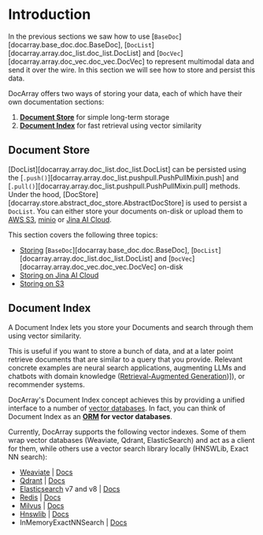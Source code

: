 # Introduction

In the previous sections we saw how to use [`BaseDoc`][docarray.base_doc.doc.BaseDoc], [`DocList`][docarray.array.doc_list.doc_list.DocList] and [`DocVec`][docarray.array.doc_vec.doc_vec.DocVec] to represent multimodal data and send it over the wire.
In this section we will see how to store and persist this data.

DocArray offers two ways of storing your data, each of which have their own documentation sections:

1. **[Document Store](#document-store)** for simple long-term storage
2. **[Document Index](#document-index)** for fast retrieval using vector similarity

## Document Store
    
[DocList][docarray.array.doc_list.doc_list.DocList] can be persisted using the
[`.push()`][docarray.array.doc_list.pushpull.PushPullMixin.push] and 
[`.pull()`][docarray.array.doc_list.pushpull.PushPullMixin.pull] methods. 
Under the hood, [DocStore][docarray.store.abstract_doc_store.AbstractDocStore] is used to persist a `DocList`. 
You can either store your documents on-disk or upload them to [AWS S3](https://aws.amazon.com/s3/), 
[minio](https://min.io) or [Jina AI Cloud](https://cloud.jina.ai/user/storage). 

This section covers the following three topics:

  - [Storing](doc_store/store_file.md) [`BaseDoc`][docarray.base_doc.doc.BaseDoc], [`DocList`][docarray.array.doc_list.doc_list.DocList] and [`DocVec`][docarray.array.doc_vec.doc_vec.DocVec] on-disk
  - [Storing on Jina AI Cloud](doc_store/store_jac.md) 
  - [Storing on S3](doc_store/store_s3.md)
   
## Document Index

A Document Index lets you store your Documents and search through them using vector similarity.

This is useful if you want to store a bunch of data, and at a later point retrieve documents that are similar to
a query that you provide.
Relevant concrete examples are neural search applications, augmenting LLMs and chatbots with domain knowledge ([Retrieval-Augmented Generation](https://arxiv.org/abs/2005.11401))]),
or recommender systems.

DocArray's Document Index concept achieves this by providing a unified interface to a number of [vector databases](https://learn.microsoft.com/en-us/semantic-kernel/concepts-ai/vectordb).
In fact, you can think of Document Index as an **[ORM](https://sqlmodel.tiangolo.com/db-to-code/) for vector databases**.

Currently, DocArray supports the following vector indexes. Some of them wrap vector databases (Weaviate, Qdrant, ElasticSearch) and act as a client for them, while others
use a vector search library locally (HNSWLib, Exact NN search):

- [Weaviate](https://weaviate.io/)  |  [Docs](index_weaviate.md)
- [Qdrant](https://qdrant.tech/)  |  [Docs](index_qdrant.md)
- [Elasticsearch](https://www.elastic.co/elasticsearch/) v7 and v8  |  [Docs](index_elastic.md)
- [Redis](https://redis.com/)  |  [Docs](index_redis.md)
- [Milvus](https://milvus.io/)  |  [Docs](index_milvus.md)
- [Hnswlib](https://github.com/nmslib/hnswlib)  |  [Docs](index_hnswlib.md)
- InMemoryExactNNSearch  |  [Docs](index_in_memory.md)
